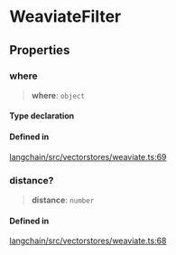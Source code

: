 WeaviateFilter
==============

Properties[​](#properties "Direct link to Properties")
------------------------------------------------------

### where[​](#where "Direct link to where")

> **where**: `object`

#### Type declaration[​](#type-declaration "Direct link to Type declaration")

#### Defined in[​](#defined-in "Direct link to Defined in")

[langchain/src/vectorstores/weaviate.ts:69](https://github.com/hwchase17/langchainjs/blob/46e1734/langchain/src/vectorstores/weaviate.ts#L69)

### distance?[​](#distance "Direct link to distance?")

> **distance**: `number`

#### Defined in[​](#defined-in-1 "Direct link to Defined in")

[langchain/src/vectorstores/weaviate.ts:68](https://github.com/hwchase17/langchainjs/blob/46e1734/langchain/src/vectorstores/weaviate.ts#L68)